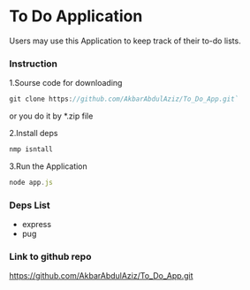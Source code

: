 # To Do Application

Users may use this Application to keep track of their to-do lists.

### Instruction
1.Sourse code for downloading

```js
git clone https://github.com/AkbarAbdulAziz/To_Do_App.git`
```
or you do it by *.zip file

2.Install deps
```js
nmp isntall
```

3.Run the Application
```js
node app.js
```

### Deps List
- express
- pug

### Link to github repo
https://github.com/AkbarAbdulAziz/To_Do_App.git